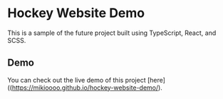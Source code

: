 # Hockey Website Demo

This is a sample of the future project built using TypeScript, React, and SCSS.

## Demo

You can check out the live demo of this project [here]((https://mikioooo.github.io/hockey-website-demo/).

